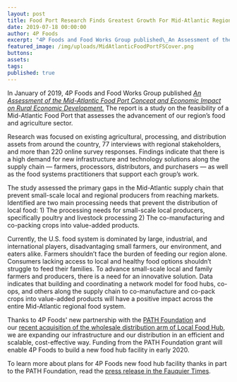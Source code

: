 ```yaml
---
layout: post
title: Food Port Research Finds Greatest Growth For Mid-Atlantic Region
date: 2019-07-18 00:00:00
author: 4P Foods
excerpt: "4P Foods and Food Works Group published\_An Assessment of the Mid-Atlantic Food Port Concept and Economic Impact on Rural Economic Development.\_The report is a study on the feasibility of a Mid-Atlantic Food Port that assesses the advancement of our region’s food and agriculture sector."
featured_image: /img/uploads/MidAtlanticFoodPortFSCover.png
buttons:
assets:
tags:
published: true
---
```

<div class="editable"><p>In January of 2019, 4P Foods and Food Works Group published&nbsp;<a href="https://docsend.com/view/yq4caww"><em>An Assessment of the Mid-Atlantic Food Port Concept and Economic Impact on Rural Economic Development.</em></a>&nbsp;The report is a study on the feasibility of a Mid-Atlantic Food Port that assesses the advancement of our region&rsquo;s food and agriculture sector.</p><p>Research was focused on existing agricultural, processing, and distribution assets from around the country, 77 interviews with regional stakeholders, and more than 220 online survey responses. Findings indicate that there is a high demand for new infrastructure and technology solutions along the supply chain &mdash; farmers, processors, distributors, and purchasers &mdash; as well as the food systems practitioners that support each group&rsquo;s work.</p><p>The study assessed the primary gaps in the Mid-Atlantic supply chain that prevent small-scale local and regional producers from reaching markets. Identified are two main processing needs that prevent the distribution of local food: 1) The processing needs for small-scale local producers, specifically poultry and livestock processing 2) The co-manufacturing and co-packing crops into value-added products.</p><p>Currently, the U.S. food system is dominated by large, industrial, and international players, disadvantaging small farmers, our environment, and eaters alike. Farmers shouldn&rsquo;t face the burden of feeding our region alone. Consumers lacking access to local and healthy food options shouldn&rsquo;t struggle to feed their families. To advance small-scale local and family farmers and producers, there is a need for an innovative solution. Data indicates that building and coordinating a network model for food hubs, co-ops, and others along the supply chain to co-manufacture and co-pack crops into value-added products will have a positive impact across the entire Mid-Atlantic regional food system.</p><p>Thanks to 4P Foods' new partnership with the&nbsp;<a href="https://4pfoods.com/posts/partnership-with-the-path-foundation/">PATH Foundation</a>&nbsp;and our&nbsp;<a href="https://4pfoods.com/posts/partnership-with-local-food-hub/">recent acquisition of the wholesale distribution arm of Local Food Hub</a>, we are expanding our infrastructure and our distribution in an efficient and scalable, cost-effective way. Funding from the PATH Foundation grant will enable 4P Foods to build a new food hub facility in early 2020.</p><p>To learn more about plans for 4P Foods new food hub facility thanks in part to the PATH Foundation, read the&nbsp;<a href="https://www.fauquier.com/news/path-foundation-provides-million-to-create-food-hub/article_483bc1d8-c360-11e9-91ae-5fb3542e6bd0.html">press release in the Fauquier Times</a>.</p></div>